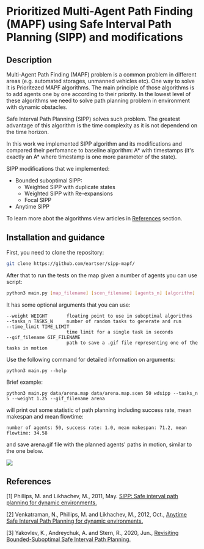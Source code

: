 # Prioritized Multi-Agent Path Finding (MAPF) using Safe Interval Path Planning (SIPP) and modifications

## Description
Multi-Agent Path Finding (MAPF) problem is a common problem in different areas (e.g. automated storages, unmanned vehicles etc). One way to solve it is Prioritezed MAPF algorithms. 
The main principle of those algorithms is to add agents one by one according to their priority. In the lowest level of these algorithms we need to solve path planning problem in
environment with dynamic obstacles.

Safe Interval Path Planning (SIPP) solves such problem. The greatest advantage of this algorithm is the time complexity as it is not dependend on the time horizon. 

In this work we implemented SIPP algorithm and its modifications and compared their perfomance to baseline algorithm: A* with timestamps (it's exactly an A* where timestamp is
one more parameter of the state).

SIPP modifications that we implemented:
- Bounded suboptimal SIPP:
    - Weighted SIPP with duplicate states
    - Weighted SIPP with Re-expansions
    - Focal SIPP
- Anytime SIPP

To learn more abot the algorithms view articles in [References](#references) section.

## Installation and guidance

First, you need to clone the repository:
```bash
git clone https://github.com/eartser/sipp-mapf/
```

After that to run the tests on the map given a number of agents you can use script:
```bash
python3 main.py [map_filename] [scen_filename] [agents_n] [algorithm]
```

It has some optional arguments that you can use:
```
--weight WEIGHT       floating point to use in suboptimal algorithms
--tasks_n TASKS_N     number of random tasks to generate and run
--time_limit TIME_LIMIT
                      time limit for a single task in seconds
--gif_filename GIF_FILENAME
                      path to save a .gif file representing one of the tasks in motion
```

Use the following command for detailed information on arguments:
```
python3 main.py --help
```

Brief example:
```
python3 main.py data/arena.map data/arena.map.scen 50 wdsipp --tasks_n 5 --weight 1.25 --gif_filename arena
```
will print out some statistic of path planning including success rate, mean makespan and mean flowtime:
```
number of agents: 50, success rate: 1.0, mean makespan: 71.2, mean flowtime: 34.58
```
and save arena.gif file with the planned agents' paths in motion, similar to the one below.

![](https://github.com/eartser/sipp-mapf/blob/master/gifs/arena.gif)


## References
[1] Phillips, M. and Likhachev, M., 2011, May. [SIPP: Safe interval path planning for dynamic environments.](http://www.cs.cmu.edu/~maxim/files/sipp_icra11.pdf)

[2] Venkatraman, N., Phillips, M. and Likhachev, M., 2012, Oct., [Anytime Safe Interval Path Planning for dynamic environments.](https://ieeexplore.ieee.org/document/6386191/)

[3] Yakovlev, K., Andreychuk, A. and Stern, R., 2020, Jun., [Revisiting Bounded-Suboptimal Safe Interval Path Planning.](https://arxiv.org/abs/2006.01195)

